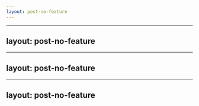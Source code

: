 ```yaml
---
layout: post-no-feature
---
```



---
layout: post-no-feature
---


---
layout: post-no-feature
---


---
layout: post-no-feature
---






